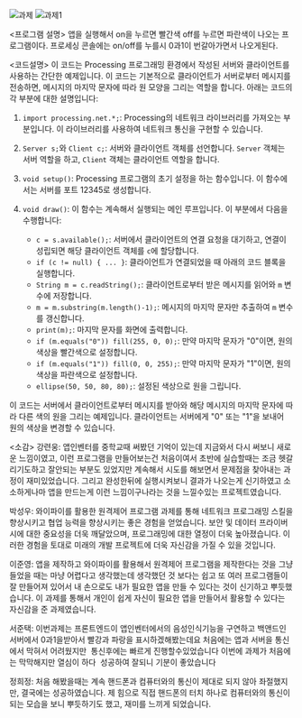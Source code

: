 ![과제](https://github.com/PSW0825/-/assets/127822725/e3c30d6c-e286-4ef0-af3a-6de08e1ce310)
![과제1](https://github.com/PSW0825/-/assets/127822725/ee623c0b-d39b-47cc-a15c-8541f92b4da8)

<프로그램 설명>
앱을 실행해서 on을 누르면 빨간색 off를 누르면 파란색이 나오는 프로그램이다. 프로세싱 콘솔에는 on/off를 누를시 0과1이 번갈아가면서 나오게된다.

<코드설명>
이 코드는 Processing 프로그래밍 환경에서 작성된 서버와 클라이언트를 사용하는 간단한 예제입니다. 이 코드는 기본적으로 클라이언트가 서버로부터 메시지를 전송하면, 메시지의 마지막 문자에 따라 원 모양을 그리는 역할을 합니다. 아래는 코드의 각 부분에 대한 설명입니다:

1. `import processing.net.*;`: Processing의 네트워크 라이브러리를 가져오는 부분입니다. 이 라이브러리를 사용하여 네트워크 통신을 구현할 수 있습니다.

2. `Server s;`와 `Client c;`: 서버와 클라이언트 객체를 선언합니다. `Server` 객체는 서버 역할을 하고, `Client` 객체는 클라이언트 역할을 합니다.

3. `void setup()`: Processing 프로그램의 초기 설정을 하는 함수입니다. 이 함수에서는 서버를 포트 12345로 생성합니다.

4. `void draw()`: 이 함수는 계속해서 실행되는 메인 루프입니다. 이 부분에서 다음을 수행합니다:
   - `c = s.available();`: 서버에서 클라이언트의 연결 요청을 대기하고, 연결이 성립되면 해당 클라이언트 객체를 `c`에 할당합니다.
   - `if (c != null) { ... }`: 클라이언트가 연결되었을 때 아래의 코드 블록을 실행합니다.
   - `String m = c.readString();`: 클라이언트로부터 받은 메시지를 읽어와 `m` 변수에 저장합니다.
   - `m = m.substring(m.length()-1);`: 메시지의 마지막 문자만 추출하여 `m` 변수를 갱신합니다.
   - `print(m);`: 마지막 문자를 화면에 출력합니다.
   - `if (m.equals("0")) fill(255, 0, 0);`: 만약 마지막 문자가 "0"이면, 원의 색상을 빨간색으로 설정합니다.
   - `if (m.equals("1")) fill(0, 0, 255);`: 만약 마지막 문자가 "1"이면, 원의 색상을 파란색으로 설정합니다.
   - `ellipse(50, 50, 80, 80);`: 설정된 색상으로 원을 그립니다.

이 코드는 서버에서 클라이언트로부터 메시지를 받아와 해당 메시지의 마지막 문자에 따라 다른 색의 원을 그리는 예제입니다. 클라이언트는 서버에게 "0" 또는 "1"을 보내어 원의 색상을 변경할 수 있습니다.


<소감>
강련웅: 앱인벤터를 중학교때 써봤던 기억이 있는데 지금와서 다시 써보니 새로운 느낌이였고, 이런 프로그램을 만들어보는건 처음이여서 초반에 실습할때는 조금 헷갈리기도하고 잘안되는 부분도 있었지만 계속해서 시도를 해보면서 문제점을 찾아내는 과정이 재미있었습니다. 그리고 완성한뒤에 실행시켜보니 결과가 나오는게 신기하였고 소소하게나마 앱을 만드는게 이런 느낌이구나라는 것을 느낄수있는 프로젝트였습니다.

박성우: 와이파이를 활용한 원격제어 프로그램 과제를 통해 네트워크 프로그래밍 스킬을 향상시키고 협업 능력을 향상시키는 좋은 경험을 얻었습니다. 보안 및 데이터 프라이버시에 대한 중요성을 더욱 깨달았으며, 프로그래밍에 대한 열정이 더욱 높아졌습니다. 이러한 경험을 토대로 미래의 개발 프로젝트에 더욱 자신감을 가질 수 있을 것입니다.

이준영: 앱을 제작하고 와이파이를 활용해서 원격제어 프로그램을 제작한다는 것을 그냥 들었을 때는 마냥 어렵다고 생각했는데 생각했던 것 보다는 쉽고 또 여러 프로그램들이 잘 만들어져 있어서 내 손으로도 내가 필요한 앱을 만들 수 있다는 것이 신기하고 뿌듯했습니다. 이 과제를 통해서 개인이 쉽게 자신이 필요한 앱을 만들어서 활용할 수 있다는 자신감을 준 과제였습니다.

서준택: 이번과제는 프론트엔드이 앱인벤터에서의 음성인식기능을 구연하고 백앤드인 서버에서 0과1을받아서 
빨강과 파랑을 표시하겠해봤는데요 처음에는 앱과 서버을 통신에서 막혀서 어려웠지만  통신후에는 빠르게 진행할수있었습니다 이번에 과제가 처음에는 막막해지만 열심이 하다  성공하여 잘되니 기분이 좋았습니다

정희정: 처음 해봤을때는 계속 핸드폰과 컴퓨터와의 통신이 제대로 되지 않아 좌절했지만, 결국에는 성공하였습니다. 제 힘으로 직접 핸드폰의 터치 하나로 컴퓨터와의 통신이 되는 모습을 보니 뿌듯하기도 했고, 재미를 느끼게 되었습니다.
